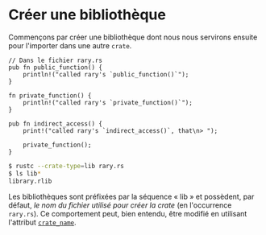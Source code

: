 # Créer une bibliothèque

Commençons par créer une bibliothèque dont nous nous servirons ensuite pour l'importer dans une autre `crate`.

```rust,ignore
// Dans le fichier rary.rs
pub fn public_function() {
    println!("called rary's `public_function()`");
}

fn private_function() {
    println!("called rary's `private_function()`");
}

pub fn indirect_access() {
    print!("called rary's `indirect_access()`, that\n> ");

    private_function();
}
```

```bash
$ rustc --crate-type=lib rary.rs
$ ls lib*
library.rlib
```

Les bibliothèques sont préfixées par la séquence « lib » et possèdent, par défaut, *le nom du fichier utilisé pour créer la crate* (en l'occurrence `rary.rs`). Ce comportement peut, bien entendu, être modifié en utilisant l'attribut [`crate_name`][crate_name].

[crate_name]: ../chapitre11/metacrate.html 
